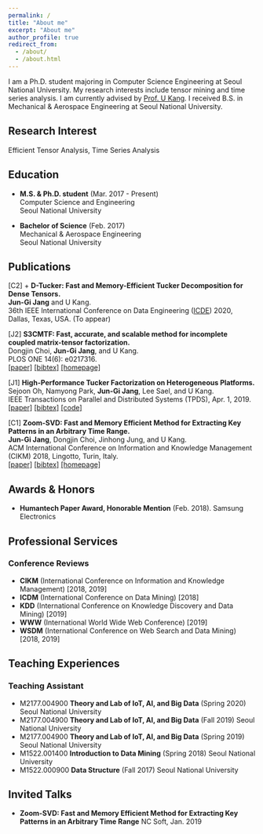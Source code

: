 ```yaml
---
permalink: /
title: "About me"
excerpt: "About me"
author_profile: true
redirect_from: 
  - /about/
  - /about.html
---
```


I am a Ph.D. student majoring in Computer Science Engineering at Seoul National University. My research interests include tensor mining and time series analysis. I am currently advised by [Prof. U Kang](https://datalab.snu.ac.kr/~ukang/). I received B.S. in Mechanical & Aerospace Engineering at Seoul National University.

## Research Interest

Efficient Tensor Analysis, Time Series Analysis

## Education

* **M.S. & Ph.D. student** (Mar. 2017 - Present)  
    Computer Science and Engineering  
    Seoul National University

* **Bachelor of Science** (Feb. 2017)  
    Mechanical & Aerospace Engineering  
    Seoul National University

## Publications

\[C2\] + **D-Tucker: Fast and Memory-Efficient Tucker Decomposition for Dense Tensors.**   
       **Jun-Gi Jang** and U Kang.  
       36th IEEE International Conference on Data Engineering ([ICDE](https://www.utdallas.edu/icde/)) 2020, Dallas, Texas, USA. (To appear)

\[J2\] **S3CMTF: Fast, accurate, and scalable method for incomplete coupled matrix-tensor factorization.**   
       Dongjin Choi, **Jun-Gi Jang**, and U Kang.  
       PLOS ONE 14(6): e0217316.  
       [[paper]](https://journals.plos.org/plosone/article/file?id=10.1371/journal.pone.0217316&type=printable) [[bibtex]](https://datalab.snu.ac.kr/~ukang/papers/s3cmtfPLOS19.bib) [[homepage]](https://datalab.snu.ac.kr/S3CMTF/)

\[J1\] **High-Performance Tucker Factorization on Heterogeneous Platforms.**   
       Sejoon Oh, Namyong Park, **Jun-Gi Jang**, Lee Sael, and U Kang.  
       IEEE Transactions on Parallel and Distributed Systems (TPDS), Apr. 1, 2019.  
       [[paper]](https://github.com/sejoonoh/sejoonoh.github.io/blob/master/files/GTA_paper.pdf) [[bibtex]](https://github.com/sejoonoh/sejoonoh.github.io/blob/master/files/GTA.bib) [[code]](https://github.com/sejoonoh/GTA-Tensor)

\[C1\] **Zoom-SVD: Fast and Memory Efficient Method for Extracting Key Patterns in an Arbitrary Time Range.**   
       **Jun-Gi Jang**, Dongjin Choi, Jinhong Jung, and U Kang.  
       ACM International Conference on Information and Knowledge Management (CIKM) 2018, Lingotto, Turin, Italy.  
       [[paper]](https://datalab.snu.ac.kr/~ukang/papers/zoomsvdCIKM18.pdf) [[bibtex]](https://datalab.snu.ac.kr/~ukang/papers/zoomsvdCIKM18.bib) [[homepage]](https://datalab.snu.ac.kr/zoomsvd/)
## Awards & Honors

* **Humantech Paper Award, Honorable Mention** (Feb. 2018).
Samsung Electronics

## Professional Services

### Conference Reviews
* **CIKM** (International Conference on Information and Knowledge Management) [2018, 2019]
* **ICDM** (International Conference on Data Mining) [2018]
* **KDD** (International Conference on Knowledge Discovery and Data Mining) [2019]
* **WWW** (International World Wide Web Conference) [2019]
* **WSDM** (International Conference on Web Search and Data Mining) [2018, 2019]

## Teaching Experiences

### Teaching Assistant
* M2177.004900 **Theory and Lab of IoT, AI, and Big Data** (Spring 2020)
Seoul National University
* M2177.004900 **Theory and Lab of IoT, AI, and Big Data** (Fall 2019)
Seoul National University
* M2177.004900 **Theory and Lab of IoT, AI, and Big Data** (Spring 2019)
Seoul National University
* M1522.001400 **Introduction to Data Mining** (Spring 2018)
Seoul National University
* M1522.000900 **Data Structure** (Fall 2017)
Seoul National University

## Invited Talks
* **Zoom-SVD: Fast and Memory Efficient Method for Extracting Key Patterns in an Arbitrary Time Range**
NC Soft, Jan. 2019
